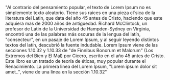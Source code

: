 "Al contrario del pensamiento popular, el texto de Lorem Ipsum no es simplemente texto aleatorio. Tiene sus raices en una pieza 
cl´sica de la literatura del Latin, que data del año 45 antes de Cristo, haciendo que este adquiera mas de 2000 años de 
antiguedad. Richard McClintock, un profesor de Latin de la Universidad de Hampden-Sydney en Virginia, encontró una de las 
palabras más oscuras de la lengua del latín, "consecteur", en un pasaje de Lorem Ipsum, y al seguir leyendo distintos textos del 
latín, descubrió la fuente indudable. Lorem Ipsum viene de las secciones 1.10.32 y 1.10.33 de "de Finnibus Bonorum et Malorum" 
(Los Extremos del Bien y El Mal) por Cicero, escrito en el año 45 antes de Cristo. Este libro es un tratado de teoría de éticas, 
muy popular durante el Renacimiento. La primera linea del Lorem Ipsum, "Lorem ipsum dolor sit amet..", viene de una linea en la 
sección 1.10.32"